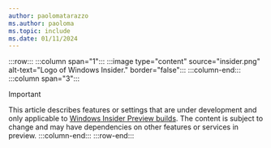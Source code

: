 ```yaml
---
author: paolomatarazzo
ms.author: paoloma
ms.topic: include
ms.date: 01/11/2024
---
```


:::row:::
:::column span="1":::
:::image type="content" source="insider.png" alt-text="Logo of Windows Insider." border="false":::
:::column-end:::
:::column span="3":::
> [!IMPORTANT]
>This article describes features or settings that are under development and only applicable to [Windows Insider Preview builds](/windows-insider/). The content is subject to change and may have dependencies on other features or services in preview.
:::column-end:::
:::row-end:::
